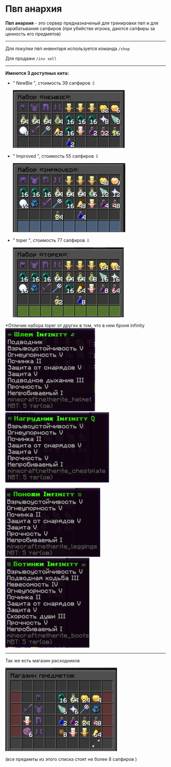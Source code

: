 # Пвп анархия

**Пвп анархия** - это сервер предназначеный для тренировки пвп и для зарабатывания сапфиров (при убийстве игрока, даются сапфиры за ценность его предметов)

---

Для покупки пвп инвентаря используется команда `/shop `

Для продажи `/inv sell`

---

**Имеются 3 доступных кита:**

- " NewBie ", стоимость 39 сапфиров ⇩

  ![Набор NewBie](./assets/newbie.jpg)

- " Improved ", стоимость 55 сапфиров ⇩

  ![Набор Improved](./assets/improved.jpg)

- " toper ", стоимость 77 сапфиров ⇩

  ![Набор Toper](./assets/toper.jpg)

\*Отличие набора toper от других в том, что в нем броня infinity  
![шлем](./assets/shlem.jpg) ![нагрудник](./assets/sdaaw.jpg)

![штаны](./assets/dews.jpg) ![ботинки](./assets/uyt.jpg)

---

Так же есть магазин расходников

![магазин](./assets/magaz.jpg)

(все предметы из этого списка стоят не более 8 сапфиров )
